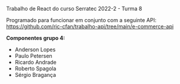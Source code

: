 
Trabalho de React do curso Serratec 2022-2 - Turma 8

Programado para funcionar em conjunto com a seguinte API: https://github.com/ric-cfan/trabalho-api/tree/main/e-commerce-api

<b>Componentes grupo 4:</b>

- Anderson Lopes
- Paulo Petersen
- Ricardo Andrade
- Roberto Spagola
- Sérgio Bragança

